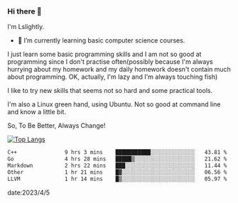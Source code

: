 ### Hi there 👋

I'm Lslightly.

- 🌱 I’m currently learning basic computer science courses.

I just learn some basic programming skills and I am not so good at programming since I don't practise often(possibly because I'm always hurrying about my homework and my daily homework doesn't contain much about programming. OK, actually, I'm lazy and I'm always touching fish)

I like to try new skills that seems not so hard and some practical tools.

I'm also a Linux green hand, using Ubuntu. Not so good at command line and know a little bit.

So, To Be Better, Always Change!

[![Top Langs](https://github-readme-stats.vercel.app/api/top-langs/?username=Lslightly&layout=compact)](https://github.com/anuraghazra/github-readme-stats)

<!--START_SECTION:waka-->

```txt
C++               9 hrs 3 mins    ███████████░░░░░░░░░░░░░░   43.81 %
Go                4 hrs 28 mins   █████▒░░░░░░░░░░░░░░░░░░░   21.62 %
Markdown          2 hrs 22 mins   ███░░░░░░░░░░░░░░░░░░░░░░   11.44 %
Other             1 hr 21 mins    █▓░░░░░░░░░░░░░░░░░░░░░░░   06.56 %
LLVM              1 hr 14 mins    █▒░░░░░░░░░░░░░░░░░░░░░░░   05.97 %
```

<!--END_SECTION:waka-->

date:2023/4/5


